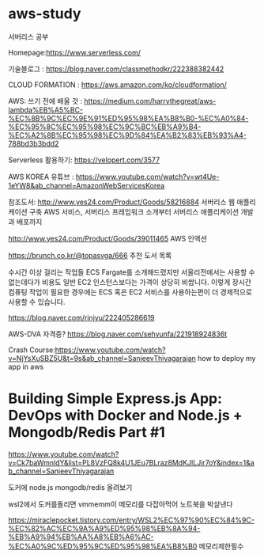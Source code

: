 # aws-study



서버리스 공부

Homepage:https://www.serverless.com/
 
 기술블로그 : https://blog.naver.com/classmethodkr/222388382442

CLOUD FORMATION : https://aws.amazon.com/ko/cloudformation/

AWS: 쓰기 전에 배울 것 : https://medium.com/harrythegreat/aws-lambda%EB%A5%BC-%EC%8B%9C%EC%9E%91%ED%95%98%EA%B8%B0-%EC%A0%84-%EC%95%8C%EC%95%98%EC%9C%BC%EB%A9%B4-%EC%A2%8B%EC%95%98%EC%9D%84%EA%B2%83%EB%93%A4-788bd3b3bdd2

Serverless 활용하기: https://velopert.com/3577

AWS KOREA 유튜브 : https://www.youtube.com/watch?v=wt4Ue-1eYW8&ab_channel=AmazonWebServicesKorea


참조도서: http://www.yes24.com/Product/Goods/58216884 서버리스 웹 애플리케이션 구축 AWS 서비스, 서버리스 프레임워크 소개부터 서버리스 애플리케이션 개발과 배포까지


http://www.yes24.com/Product/Goods/39011465 AWS 인액션

https://brunch.co.kr/@topasvga/666 추천 도서 목록

수시간 이상 걸리는 작업들
ECS Fargate를 소개해드렸지만 서울리전에서는 사용할 수 없는데다가 비용도 일반 EC2 인스턴스보다는 가격이 상당히 비쌉니다. 이렇게 장시간 컴퓨팅 작업이 필요한 경우에는 ECS 혹은 EC2 서비스를 사용하는편이 더 경제적으로 사용할 수 있습니다.

https://blog.naver.com/rinjyu/222405286619

AWS-DVA 자격증? https://blog.naver.com/sehyunfa/221918924836t


Crash Course:https://www.youtube.com/watch?v=NjYsXuSBZ5U&t=9s&ab_channel=SanjeevThiyagarajan how to deploy my app in aws


# Building Simple Express.js App: DevOps with Docker and Node.js + Mongodb/Redis Part #1

https://www.youtube.com/watch?v=Ck7baWmnldY&list=PL8VzFQ8k4U1JEu7BLraz8MdKJILJir7oY&index=1&ab_channel=SanjeevThiyagarajan

도커에 node.js mongodb/redis 올려보기

wsl2에서 도커를돌리면 vmmemm이 메모리를 다잡아먹어 노트북을 박살낸다

https://miraclepocket.tistory.com/entry/WSL2%EC%97%90%EC%84%9C-%EC%82%AC%EC%9A%A9%ED%95%98%EB%8A%94-%EB%A9%94%EB%AA%A8%EB%A6%AC-%EC%A0%9C%ED%95%9C%ED%95%98%EA%B8%B0
메모리제한필수
